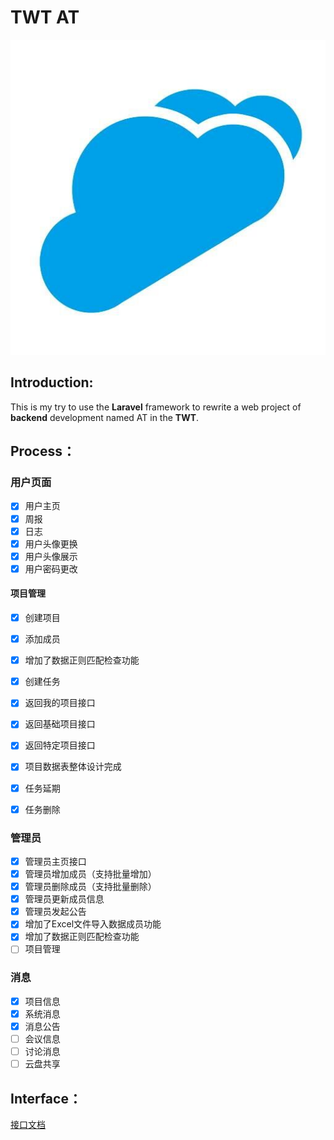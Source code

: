 # **TWT** AT

![](/images/twt.jpg)

## Introduction:

This is my try to use the **Laravel** framework to rewrite a web project of **backend** development named AT in the **TWT**.

## Process：

### 用户页面

- [x] 用户主页
- [x] 周报
- [x] 日志
- [x] 用户头像更换
- [x] 用户头像展示
- [x] 用户密码更改

#### 项目管理

- [x] 创建项目
- [x] 添加成员
- [x] 增加了数据正则匹配检查功能
- [x] 创建任务
- [x] 返回我的项目接口
- [x] 返回基础项目接口
- [x] 返回特定项目接口
- [x] 项目数据表整体设计完成
- [x] 任务延期
- [x] 任务删除


### 管理员

- [x] 管理员主页接口
- [x] 管理员增加成员（支持批量增加）
- [x] 管理员删除成员（支持批量删除）
- [x] 管理员更新成员信息
- [x] 管理员发起公告
- [x] 增加了Excel文件导入数据成员功能
- [x] 增加了数据正则匹配检查功能
- [ ] 项目管理

### 消息

- [x] 项目信息
- [x] 系统消息
- [x] 消息公告
- [ ] 会议信息
- [ ] 讨论消息
- [ ] 云盘共享

## Interface：

[接口文档](https://www.showdoc.cc/KuangjuX)


